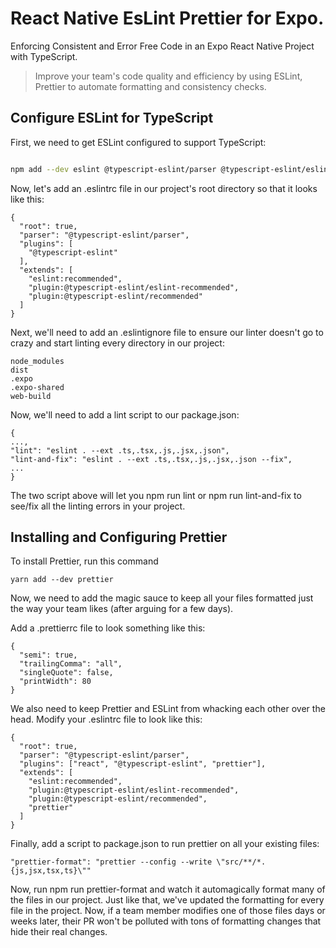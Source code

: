 # React Native EsLint Prettier for Expo.
Enforcing Consistent and Error Free Code in an Expo React Native Project with TypeScript.

> Improve your team's code quality and efficiency by using ESLint, Prettier to automate formatting and consistency checks.

## Configure ESLint for TypeScript
First, we need to get ESLint configured to support TypeScript:

```sh

npm add --dev eslint @typescript-eslint/parser @typescript-eslint/eslint-plugin

```

Now, let's add an .eslintrc file in our project's root directory so that it looks like this:
```
{
  "root": true,
  "parser": "@typescript-eslint/parser",
  "plugins": [
    "@typescript-eslint"
  ],
  "extends": [
    "eslint:recommended",
    "plugin:@typescript-eslint/eslint-recommended",
    "plugin:@typescript-eslint/recommended"
  ]
}
```

Next, we'll need to add an .eslintignore file to ensure our linter doesn't go to crazy and start linting every directory in our project:
```
node_modules
dist
.expo
.expo-shared
web-build
```

Now, we'll need to add a lint script to our package.json:
```
{
...,
"lint": "eslint . --ext .ts,.tsx,.js,.jsx,.json",
"lint-and-fix": "eslint . --ext .ts,.tsx,.js,.jsx,.json --fix",
...
}

```
The two script above will let you npm run lint or npm run lint-and-fix to see/fix all the linting errors in your project.

## Installing and Configuring Prettier
To install Prettier, run this command

```
yarn add --dev prettier

```

Now, we need to add the magic sauce to keep all your files formatted just the way your team likes (after arguing for a few days).

Add a .prettierrc file to look something like this:
```
{
  "semi": true,
  "trailingComma": "all",
  "singleQuote": false,
  "printWidth": 80
}

```

We also need to keep Prettier and ESLint from whacking each other over the head. Modify your .eslintrc file to look like this:
```
{
  "root": true,
  "parser": "@typescript-eslint/parser",
  "plugins": ["react", "@typescript-eslint", "prettier"],
  "extends": [
    "eslint:recommended",
    "plugin:@typescript-eslint/eslint-recommended",
    "plugin:@typescript-eslint/recommended",
    "prettier"
  ]
}
```

Finally, add a script to package.json to run prettier on all your existing files:

```
"prettier-format": "prettier --config --write \"src/**/*.{js,jsx,tsx,ts}\""
```


Now, run npm run prettier-format and watch it automagically format many of the files in our project. Just like that, we've updated the formatting for every file in the project. Now, if a team member modifies one of those files days or weeks later, their PR won't be polluted with tons of formatting changes that hide their real changes.

